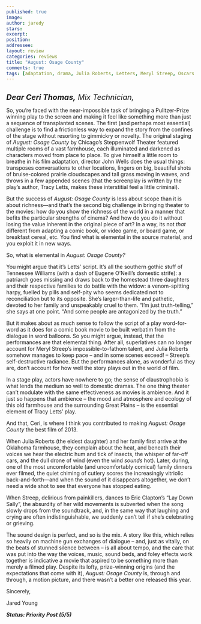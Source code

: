 ```yaml
---
published: true
image:
author: jaredy 
stars: 
excerpt: 
position: 
addressee: 
layout: review
categories: reviews
title: "August: Osage County"
comments: true
tags: [adaptation, drama, Julia Roberts, Letters, Meryl Streep, Oscars 2014]
---
```

<div><p><span class="full-image-block ssNonEditable"><a href="/letters/2014/1/20/august-osage-county.html"><img src="http://static.squarespace.com/static/5005f6bcc4aa41161b33e89e/5329cf1fe4b07c068ebf74de/5329cf1fe4b07c068ebf7940/1390230397627/AugustOsage.jpg" alt="" /></a></span></p>
<p><em style="font-size:120%;"><span style="font-size:120%;"><strong>Dear Ceri Thomas,</strong> Mix Technician,</span></em></p>
<p>So, you&rsquo;re faced with the near-impossible task of bringing a Pulitzer-Prize winning play to the screen and making it feel like something more than just a sequence of transplanted scenes. The first (and perhaps most essential) challenge is to find a frictionless way to expand the story from the confines of the stage without resorting to gimmickry or novelty. The original staging of <em>August: Osage County</em> by Chicago&rsquo;s Steppenwolf Theater featured multiple rooms of a vast farmhouse, each illuminated and darkened as characters moved from place to place. To give himself a little room to breathe in his film adaptation, director John Wells does the usual things: transposes conversations to other locations, lingers on big, beautiful shots of bruise-colored prairie cloudscapes and tall grass moving in waves, and throws in a few appended scenes (that the screenplay is written by the play&rsquo;s author, Tracy Letts, makes these interstitial feel a little criminal).</p>
<p>But the success of <em>August: Osage County</em> is less about scope than it is about richness&mdash;and that&rsquo;s the second big challenge in bringing theater to the movies: how do you show the richness of the world in a manner that befits the particular strengths of cinema? And how do you do it without losing the value inherent in the original piece of art? In a way, its not <em>that</em> different from adapting a comic book, or video game, or board game, or breakfast cereal, etc. You find what is elemental in the source material, and you exploit it in new ways.</p>
<p>So, what is elemental in <em>August: Osage County?</em>&nbsp;</p>
<p>You might argue that it&rsquo;s Letts&rsquo; script. It&rsquo;s all the southern gothic stuff of Tennessee Williams (with a dash of Eugene O&rsquo;Neill&rsquo;s domestic strife): a patriarch goes missing and draws back to the homestead three daughters and their respective families to do battle with the widow: a venom-spitting harpy, fuelled by pills and self-pity who seems dedicated not to reconciliation but to its opposite. She&rsquo;s larger-than-life and pathetic, devoted to her family and unspeakably cruel to them. &ldquo;I&rsquo;m just truth-telling,&rdquo; she says at one point. &ldquo;And some people are antagonized by the truth.&rdquo;</p>
<p>But it makes about as much sense to follow the script of a play word-for-word as it does for a comic book movie to be built verbatim from the dialogue in word balloons. So you might argue, instead, that the performances are that elemental thing. After all, superlatives can no longer account for Meryl Streep&rsquo;s impossible-to-fathom talent, and Julia Roberts somehow manages to keep pace &ndash; and in some scenes exceed! &ndash; Streep&rsquo;s self-destructive radiance. But the performances alone, as wonderful as they are, don&rsquo;t account for how well the story plays out in the world of film.</p>
<p>In a stage play, actors have nowhere to go; the sense of claustrophobia is what lends the medium so well to domestic dramas. The one thing theater can&rsquo;t modulate with the same effectiveness as movies is ambience. And it just so happens that ambience &ndash; the mood and atmosphere and ecology of this old farmhouse and the surrounding Great Plains &ndash; is the essential element of Tracy Letts&rsquo; play.</p>
<p>And that, Ceri, is where I think you contributed to making <em>August: Osage County</em> the best film of 2013.</p>
<p>When Julia Roberts (the eldest daughter) and her family first arrive at the Oklahoma farmhouse, they complain about the heat, and beneath their voices we hear the electric hum and tick of insects, the whisper of far-off cars, and the dull drone of wind (even the wind <em>sounds</em> hot). Later, during, one of the most uncomfortable (and uncomfortably comical) family dinners ever filmed, the quiet chiming of cutlery scores the increasingly vitriolic back-and-forth&mdash;and when the sound of it disappears altogether, we don&rsquo;t need a wide shot to see that everyone has stopped eating.</p>
<p>When Streep, delirious from painkillers, dances to Eric Clapton&rsquo;s &ldquo;Lay Down Sally&rdquo;, the absurdity of her wild movements is subverted when the song slowly drops from the soundtrack, and, in the same way that laughing and crying are often indistinguishable, we suddenly can&rsquo;t tell if she&rsquo;s celebrating or grieving.</p>
<p>The sound design is perfect, and so is the mix. A story like this, which relies so heavily on machine gun exchanges of dialogue &ndash; and, just as vitally, on the beats of stunned silence between &ndash; is all about tempo, and the care that was put into the way the voices, music, sound beds, and foley effects work together is indicative a movie that aspired to be something more than merely a filmed play. Despite its lofty, prize-winning origins (and the expectations that come with it), <em>August: Osage County</em> is, through and through, a motion picture, and there wasn&rsquo;t a better one released this year.</p>
<p>Sincerely,</p>
<p>Jared Young</p>
<p><strong><em>Status: Priority Post (5/5)</em></strong></p></div>
